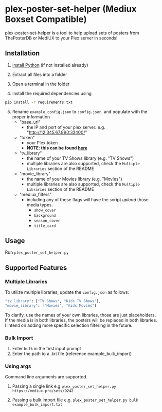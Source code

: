 # plex-poster-set-helper (Mediux Boxset Compatible)

plex-poster-set-helper is a tool to help upload sets of posters from ThePosterDB or MediUX to your Plex server in seconds!

## Installation

1. [Install Python](https://www.python.org/downloads/) (if not installed already)

2. Extract all files into a folder

3. Open a terminal in the folder

4. Install the required dependencies using

```bash
pip install -r requirements.txt
```

5. Rename `example_config.json` to `config.json`, and populate with the proper information
   - "base_url"
        - the IP and port of your plex server. e.g. "http://12.345.67.890:32400/"
   - "token"
        - your Plex token
        - **NOTE: this can be found [here](https://support.plex.tv/articles/204059436-finding-an-authentication-token-x-plex-token/)**
   - "tv_library"
        - the name of your TV Shows library (e.g. "TV Shows")
        - multiple libraries are also supported, check the `Multiple Libraries` section of the README
    - "movie_library"
        - the name of your Movies library (e.g. "Movies")
        - multiple libraries are also supported, check the `Multiple Libraries` section of the README
    - "mediux_filters"
        - including any of these flags will have the script *upload* those media types.
          - `show_cover`
          - `background`
          - `season_cover`
          - `title_card`

## Usage

Run `plex_poster_set_helper.py`

## Supported Features
### Multiple Libraries

To utilize multiple libraries, update the `config.json` as follows:

```bash
"tv_library": ["TV Shows", "Kids TV Shows"],
"movie_library": ["Movies", "Kids Movies"]
```

To clarify, use the names of your own libraries, those are just placeholders. If the media is in both libraries, the posters will be replaced in both libraries. I intend on adding more specific selection filtering in the future.

### Bulk Import

1. Enter `bulk` in the first input prompt
2. Enter the path to a .txt file (reference example_bulk_import)

### Using args
Command line arguments are supported.

1. Passing a single link e.g.`plex_poster_set_helper.py https://mediux.pro/sets/9242`

2. Passing a bulk import file e.g. `plex_poster_set_helper.py bulk example_bulk_import.txt`
